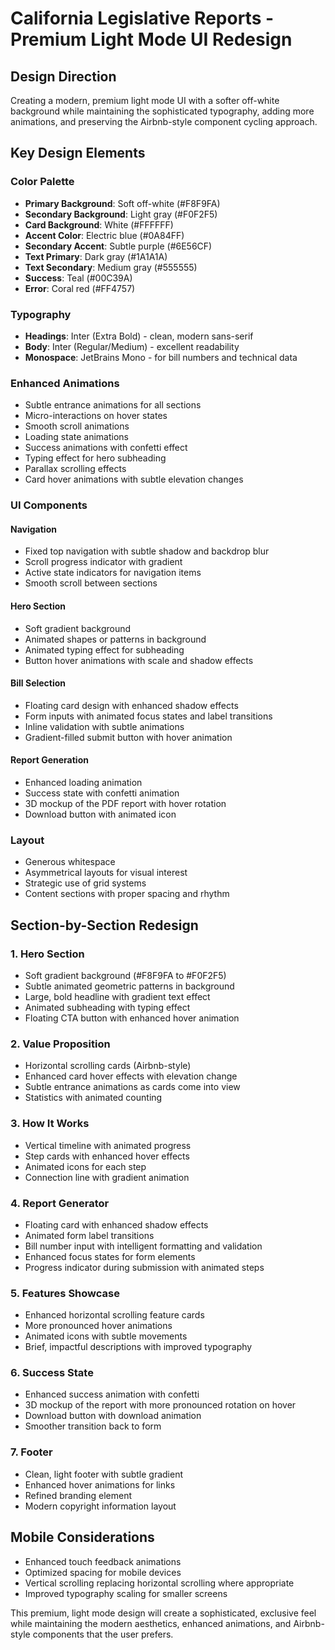# California Legislative Reports - Premium Light Mode UI Redesign

## Design Direction
Creating a modern, premium light mode UI with a softer off-white background while maintaining the sophisticated typography, adding more animations, and preserving the Airbnb-style component cycling approach.

## Key Design Elements

### Color Palette
- **Primary Background**: Soft off-white (#F8F9FA)
- **Secondary Background**: Light gray (#F0F2F5)
- **Card Background**: White (#FFFFFF)
- **Accent Color**: Electric blue (#0A84FF)
- **Secondary Accent**: Subtle purple (#6E56CF)
- **Text Primary**: Dark gray (#1A1A1A)
- **Text Secondary**: Medium gray (#555555)
- **Success**: Teal (#00C39A)
- **Error**: Coral red (#FF4757)

### Typography
- **Headings**: Inter (Extra Bold) - clean, modern sans-serif
- **Body**: Inter (Regular/Medium) - excellent readability
- **Monospace**: JetBrains Mono - for bill numbers and technical data

### Enhanced Animations
- Subtle entrance animations for all sections
- Micro-interactions on hover states
- Smooth scroll animations
- Loading state animations
- Success animations with confetti effect
- Typing effect for hero subheading
- Parallax scrolling effects
- Card hover animations with subtle elevation changes

### UI Components

#### Navigation
- Fixed top navigation with subtle shadow and backdrop blur
- Scroll progress indicator with gradient
- Active state indicators for navigation items
- Smooth scroll between sections

#### Hero Section
- Soft gradient background
- Animated shapes or patterns in background
- Animated typing effect for subheading
- Button hover animations with scale and shadow effects

#### Bill Selection
- Floating card design with enhanced shadow effects
- Form inputs with animated focus states and label transitions
- Inline validation with subtle animations
- Gradient-filled submit button with hover animation

#### Report Generation
- Enhanced loading animation
- Success state with confetti animation
- 3D mockup of the PDF report with hover rotation
- Download button with animated icon

### Layout
- Generous whitespace
- Asymmetrical layouts for visual interest
- Strategic use of grid systems
- Content sections with proper spacing and rhythm

## Section-by-Section Redesign

### 1. Hero Section
- Soft gradient background (#F8F9FA to #F0F2F5)
- Subtle animated geometric patterns in background
- Large, bold headline with gradient text effect
- Animated subheading with typing effect
- Floating CTA button with enhanced hover animation

### 2. Value Proposition
- Horizontal scrolling cards (Airbnb-style)
- Enhanced card hover effects with elevation change
- Subtle entrance animations as cards come into view
- Statistics with animated counting

### 3. How It Works
- Vertical timeline with animated progress
- Step cards with enhanced hover effects
- Animated icons for each step
- Connection line with gradient animation

### 4. Report Generator
- Floating card with enhanced shadow effects
- Animated form label transitions
- Bill number input with intelligent formatting and validation
- Enhanced focus states for form elements
- Progress indicator during submission with animated steps

### 5. Features Showcase
- Enhanced horizontal scrolling feature cards
- More pronounced hover animations
- Animated icons with subtle movements
- Brief, impactful descriptions with improved typography

### 6. Success State
- Enhanced success animation with confetti
- 3D mockup of the report with more pronounced rotation on hover
- Download button with download animation
- Smoother transition back to form

### 7. Footer
- Clean, light footer with subtle gradient
- Enhanced hover animations for links
- Refined branding element
- Modern copyright information layout

## Mobile Considerations
- Enhanced touch feedback animations
- Optimized spacing for mobile devices
- Vertical scrolling replacing horizontal scrolling where appropriate
- Improved typography scaling for smaller screens

This premium, light mode design will create a sophisticated, exclusive feel while maintaining the modern aesthetics, enhanced animations, and Airbnb-style components that the user prefers.
